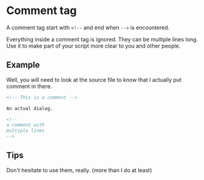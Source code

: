# Comment tag

A comment tag start with `<!--` and end when `-->` is encountered.

Everything inside a comment tag is ignored.
They can be multiple lines long.
Use it to make part of your script more clear to you and other people.

## Example

Well, you will need to look at the source file to know that I actually put comment in there.

```html
<!-- This is a comment -->

An actual dialog.

<!--
a comment with
multiple lines
-->
```

## Tips

Don't hesitate to use them, really.
(more than I do at least)
